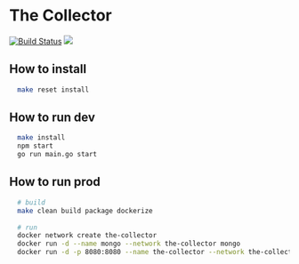# The Collector

[![Build Status](https://travis-ci.org/richardlt/the-collector.svg?branch=master)](https://travis-ci.org/richardlt/the-collector)
[![](https://images.microbadger.com/badges/image/richardleterrier/the-collector.svg)](https://microbadger.com/images/richardleterrier/the-collector "Get your own image badge on microbadger.com")

## How to install

```sh
  make reset install
```

## How to run dev

```sh
  make install
  npm start
  go run main.go start
```

## How to run prod

```sh
  # build
  make clean build package dockerize
  
  # run
  docker network create the-collector
  docker run -d --name mongo --network the-collector mongo
  docker run -d -p 8080:8080 --name the-collector --network the-collector richardleterrier/the-collector --database-uri mongo:27017 start
```
